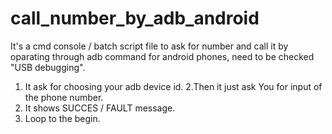 # call_number_by_adb_android
It's a cmd console / batch script file to ask for number and call it by oparating through adb command for android phones, need to be checked "USB debugging".
1. It ask for choosing your adb device id.
2.Then it just ask You for input of the phone number.
3. It shows SUCCES / FAULT message.
4. Loop to the begin.
